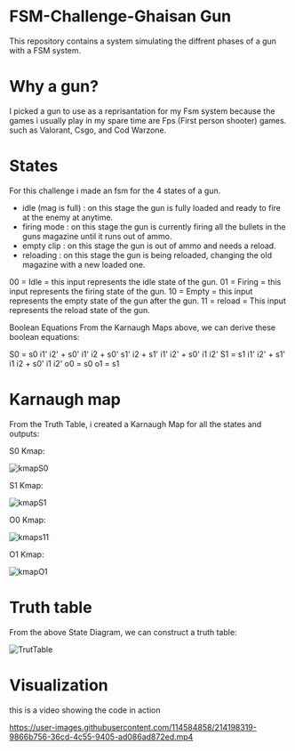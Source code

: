 # FSM-Challenge-Ghaisan Gun
This repository contains a system simulating the diffrent phases of a gun with a FSM system.

# Why a gun?
I picked a gun to use as a reprisantation for my Fsm system because the games i usually play in my spare time are Fps (First person shooter) games. such as Valorant, Csgo, and Cod Warzone.

# States
For this challenge i made an fsm for the 4 states of a gun.
- idle (mag is full) : on this stage the gun is fully loaded and ready to fire at the enemy at anytime.
- firing mode : on this stage the gun is currently firing all the bullets in the guns magazine until it runs out of ammo.
- empty clip : on this stage the gun is out of ammo and needs a reload.
- reloading : on this stage the gun is being reloaded, changing the old magazine with a new loaded one.

00 = Idle = this input represents the idle state of the gun.
01 = Firing = this input represents the firing state of the gun.
10 = Empty = this input represents the empty state of the gun after the gun.
11 = reload = This input represents the reload state of the gun.

Boolean Equations
From the Karnaugh Maps above, we can derive these boolean equations:

S0 = s0 i1' i2' + s0' i1' i2 + s0' s1' i2 + s1' i1' i2' + s0' i1 i2'
S1 = s1 i1' i2' + s1' i1 i2 + s0' i1 i2'
o0 = s0
o1 = s1

# Karnaugh map
From the Truth Table, i created a Karnaugh Map for all the states and outputs:

S0 Kmap:

![kmapS0](https://user-images.githubusercontent.com/114584858/214088849-6554d21c-0007-44bd-911a-ce50f344a8fe.png)
 
S1 Kmap:

![kmapS1](https://user-images.githubusercontent.com/114584858/214088935-a8fbf251-96fe-4462-8085-bd6620aaf8ac.png)

O0 Kmap:

![kmaps11](https://user-images.githubusercontent.com/114584858/214090199-116246d5-ddd0-495a-b772-433f07a62d7e.png)

O1 Kmap:

![kmapO1](https://user-images.githubusercontent.com/114584858/214089093-532179fa-d03d-4792-b531-1fc26620079c.png)

# Truth table
From the above State Diagram, we can construct a truth table:

![TrutTable](https://user-images.githubusercontent.com/114584858/214091759-fa93b645-dec2-4c0f-bab3-8ba42db34952.png)

# Visualization
this is a video showing the code in action

https://user-images.githubusercontent.com/114584858/214198319-9866b756-36cd-4c55-9405-ad086ad872ed.mp4
